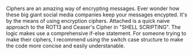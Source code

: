 Ciphers are an amazing way of encrypting messages. Ever wonder how these big giant social media companies keep your messages encypted. It's by the means of using encryption ciphers. Attached is a quick naive approach to the ROT13 and Ceaser's Cipher in "SHELL SCRIPTING". The logic makes use a comprehensive if-else statement. For someone trying to make their ciphers, I recommend using the switch case structure to make the code more concise and easily understanable.

